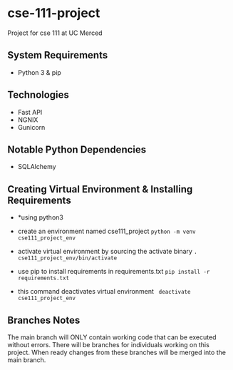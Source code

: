 # cse-111-project
Project for cse 111 at UC Merced

## System Requirements
- Python 3 & pip

## Technologies
- Fast API
- NGNIX
- Gunicorn

## Notable Python Dependencies
- SQLAlchemy

## Creating Virtual Environment & Installing Requirements

- *using python3
- create an environment named cse111_project
```python -m venv cse111_project_env```

- activate virtual environment by sourcing the activate binary
```. cse111_project_env/bin/activate```

- use pip to install requirements in requirements.txt
```pip install -r requirements.txt```

- this command deactivates virtual environment
``` deactivate cse111_project_env```

## Branches Notes
The main branch will ONLY contain working code that can be executed without errors. There will be branches for individuals working on this project. When ready changes from these branches will be merged into the main branch.
